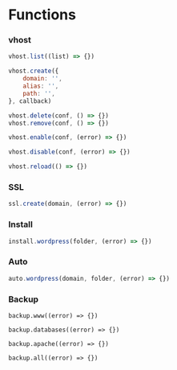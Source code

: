 # Functions

### vhost

``` js
vhost.list((list) => {})
```

``` js
vhost.create({
    domain: '',
    alias: '',
    path: '',
}, callback)
```

``` js
vhost.delete(conf, () => {})
vhost.remove(conf, () => {})
```

``` js
vhost.enable(conf, (error) => {})
```

``` js
vhost.disable(conf, (error) => {})
```

``` js
vhost.reload(() => {})
```

### SSL

``` js
ssl.create(domain, (error) => {})
```

### Install

``` js
install.wordpress(folder, (error) => {})
```

### Auto

``` js
auto.wordpress(domain, folder, (error) => {})
```

### Backup

``` 
backup.www((error) => {})
```

``` 
backup.databases((error) => {})
```

``` 
backup.apache((error) => {})
```

``` 
backup.all((error) => {})
```
